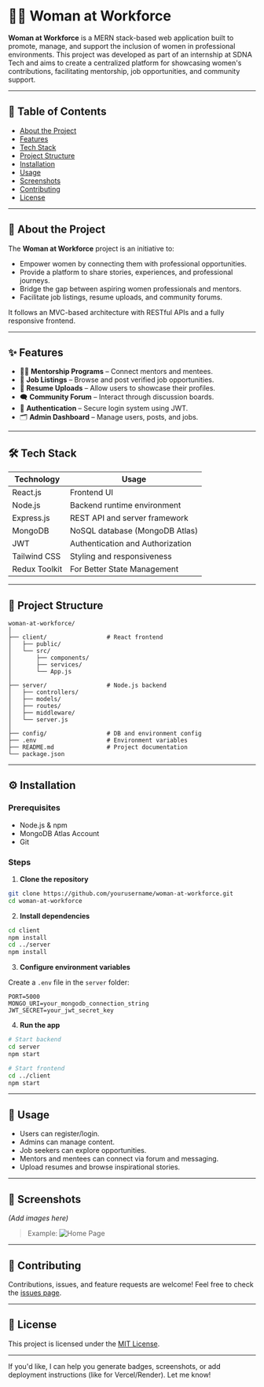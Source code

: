 
# 👩‍💼 Woman at Workforce

**Woman at Workforce** is a MERN stack-based web application built to promote, manage, and support the inclusion of women in professional environments. This project was developed as part of an internship at SDNA Tech and aims to create a centralized platform for showcasing women's contributions, facilitating mentorship, job opportunities, and community support.

---

## 📌 Table of Contents

* [About the Project](#about-the-project)
* [Features](#features)
* [Tech Stack](#tech-stack)
* [Project Structure](#project-structure)
* [Installation](#installation)
* [Usage](#usage)
* [Screenshots](#screenshots)
* [Contributing](#contributing)
* [License](#license)

---

## 📖 About the Project

The **Woman at Workforce** project is an initiative to:

* Empower women by connecting them with professional opportunities.
* Provide a platform to share stories, experiences, and professional journeys.
* Bridge the gap between aspiring women professionals and mentors.
* Facilitate job listings, resume uploads, and community forums.

It follows an MVC-based architecture with RESTful APIs and a fully responsive frontend.

---

## ✨ Features

* 👩‍🏫 **Mentorship Programs** – Connect mentors and mentees.
* 💼 **Job Listings** – Browse and post verified job opportunities.
* 📄 **Resume Uploads** – Allow users to showcase their profiles.
* 🗨️ **Community Forum** – Interact through discussion boards.
* 🔐 **Authentication** – Secure login system using JWT.
* 🗂️ **Admin Dashboard** – Manage users, posts, and jobs.

---

## 🛠️ Tech Stack

| Technology   | Usage                                |
| ------------ | ------------------------------------ |
| React.js     | Frontend UI                          |
| Node.js      | Backend runtime environment          |
| Express.js   | REST API and server framework        |
| MongoDB      | NoSQL database (MongoDB Atlas)       |
| JWT          | Authentication and Authorization     |
| Tailwind CSS | Styling and responsiveness           |
| Redux Toolkit| For Better State Management          |

---

## 📁 Project Structure

```
woman-at-workforce/
│
├── client/                 # React frontend
│   ├── public/
│   └── src/
│       ├── components/
│       ├── services/
│       └── App.js
│
├── server/                 # Node.js backend
│   ├── controllers/
│   ├── models/
│   ├── routes/
│   ├── middleware/
│   └── server.js
│
├── config/                 # DB and environment config
├── .env                    # Environment variables
├── README.md               # Project documentation
└── package.json
```

---

## ⚙️ Installation

### Prerequisites

* Node.js & npm
* MongoDB Atlas Account
* Git

### Steps

1. **Clone the repository**

```bash
git clone https://github.com/yourusername/woman-at-workforce.git
cd woman-at-workforce
```

2. **Install dependencies**

```bash
cd client
npm install
cd ../server
npm install
```

3. **Configure environment variables**

Create a `.env` file in the `server` folder:

```env
PORT=5000
MONGO_URI=your_mongodb_connection_string
JWT_SECRET=your_jwt_secret_key
```

4. **Run the app**

```bash
# Start backend
cd server
npm start

# Start frontend
cd ../client
npm start
```

---

## 🚀 Usage

* Users can register/login.
* Admins can manage content.
* Job seekers can explore opportunities.
* Mentors and mentees can connect via forum and messaging.
* Upload resumes and browse inspirational stories.

---

## 📸 Screenshots

*(Add images here)*

> Example: ![Home Page](screenshots/home.png)

---

## 🤝 Contributing

Contributions, issues, and feature requests are welcome!
Feel free to check the [issues page](https://github.com/yourusername/woman-at-workforce/issues).

---

## 📄 License

This project is licensed under the [MIT License](LICENSE).

---

If you'd like, I can help you generate badges, screenshots, or add deployment instructions (like for Vercel/Render). Let me know!
